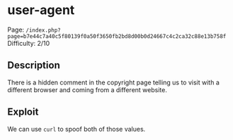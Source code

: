 # user-agent

Page: `/index.php?page=b7e44c7a40c5f80139f0a50f3650fb2bd8d00b0d24667c4c2ca32c88e13b758f`  
Difficulty: 2/10

## Description

There is a hidden comment in the copyright page telling us to visit with a different browser and coming from a different website.

## Exploit

We can use `curl` to spoof both of those values.
